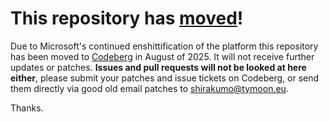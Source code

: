 # This repository has [moved](https://shinmera.com/projects/cl-spidev)!
Due to Microsoft's continued enshittification of the platform this repository has been moved to [Codeberg](https://shinmera.com/projects/cl-spidev) in August of 2025. It will not receive further updates or patches. **Issues and pull requests will not be looked at here either**, please submit your patches and issue tickets on Codeberg, or send them directly via good old email patches to [shirakumo@tymoon.eu](mailto:shirakumo@tymoon.eu).

Thanks.